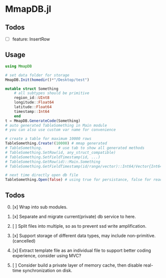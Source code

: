 # MmapDB.jl

## Todos
- [ ] feature: InsertRow

## Usage
```julia
using MmapDB

# set data folder for storage
MmapDB.Init(homedir()*"/Desktop/test")

mutable struct Something
	# all subtypes should be primitive
	region_id::UInt8
	longitude::Float64
	latitude::Float64
	timestamp::Int64
	end
t = MmapDB.GenerateCode(Something)
# auto generated TableSomething in Main module
# you can also use custom var name for convenience

# create a table for maximum 10000 rows
TableSomething.Create!(10000) # mmap generated
# TableSomething.		# use tab to show all generated methods
# TableSomething.SetRow(id, any_struct_compatible)
# TableSomething.SetFieldTimestamp(id, ...)
# TableSomething.GetRow(id)::Main.Something
# TableSomething.GetFieldTimestamp(id/range/vector)::Int64/Vector{Int64}

# next time directly open db file
TableSomething.Open(false) # using true for persistance, false for read only


```











## Todos

0. [x] Wrap into sub modules.
1. [x] Separate and migrate current(private) db service to here.
2. [ ] Split files into multiple, so as to prevent ssd write amplification.
3. [x] Support storage of different data types, may include non-primitive. (cancelled)
5. [x] Extract template file as an individual file to support better coding experience, consider using MVC?


99. [ ] Consider build a private layer of memory cache, then disable real-time synchronization on disk.

